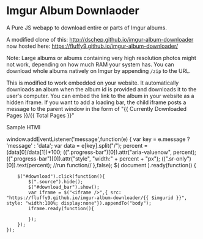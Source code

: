 Imgur Album Downlaoder
======================

A Pure JS webapp to download entire or parts of Imgur albums.

A modified clone of this: http://dschep.github.io/imgur-album-downloader now hosted here: https://fluffy9.github.io/imgur-album-downloader/

Note: Large albums or albums containing very high resolution photos
might not work, depending on how much RAM your system has. You can
download whole albums natively on Imgur by appending `/zip` to the URL.

This is modified to work embedded on your website. It automatically downloads an album when the album id is provided and downloads it to the user's computer. You can embed the link to the album in your website as a hidden iframe. If you want to add a loading bar, the child iframe posts a message to the parent window in the form of "{{ Currently Downloaded Pages }}/{{ Total Pages }}"

Sample HTMl 

window.addEventListener('message',function(e) {
		var key = e.message ? 'message' : 'data';
		var data = e[key].split("/");
		percent = (data[0]/data[1])*100;
		$($(".progress-bar")[0]).attr("aria-valuenow", percent);
		$($(".progress-bar")[0]).attr("style", "width:" + percent + "px");
		$($(".sr-only")[0]).text(percent);
		//run function//
	},false);
	$( document ).ready(function() {
		
		$("#download").click(function(){
			$(".source").hide();
			$("#download_bar").show();
			var iframe = $("<iframe />",{ src: "https://fluffy9.github.io/imgur-album-downloader/{{ $imgurid }}", style: "width:100%; display:none"}).appendTo("body");
			iframe.ready(function(){
				
			});
		});
	});
